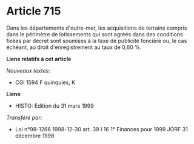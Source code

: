 # Article 715

Dans les départements d'outre-mer, les acquisitions de terrains compris dans le périmètre de lotissements qui sont agréés
dans des conditions fixées par décret sont soumises à la taxe de publicité foncière ou, le cas échéant, au droit
d'enregistrement au taux de 0,60 %.

**Liens relatifs à cet article**

_Nouveaux textes_:

  - CGI 1594 F quinquies, K

**Liens**:

  - HISTO: Edition du 31 mars 1999

_Transféré par_:

  - Loi n°98-1266 1998-12-30 art. 39 I 16 1° Finances pour 1999 JORF 31 décembre 1998
